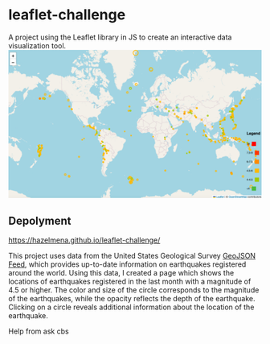 # leaflet-challenge
A project using the Leaflet library in JS to create an interactive data visualization tool.
![Alt Text](Leafletmap.png)

## Depolyment
https://hazelmena.github.io/leaflet-challenge/

This project uses data from the United States Geological Survey [GeoJSON Feed](https://earthquake.usgs.gov/earthquakes/feed/v1.0/geojson.php), which provides up-to-date information on earthquakes registered around the world.  Using this data, I created a page which shows the locations of earthquakes registered in the last month with a magnitude of 4.5 or higher.  The color and size of the circle corresponds to the magnitude of the earthquakes, while the opacity reflects the depth of the earthquake.  Clicking on a circle reveals additional information about the location of the earthquake.

Help from ask cbs
